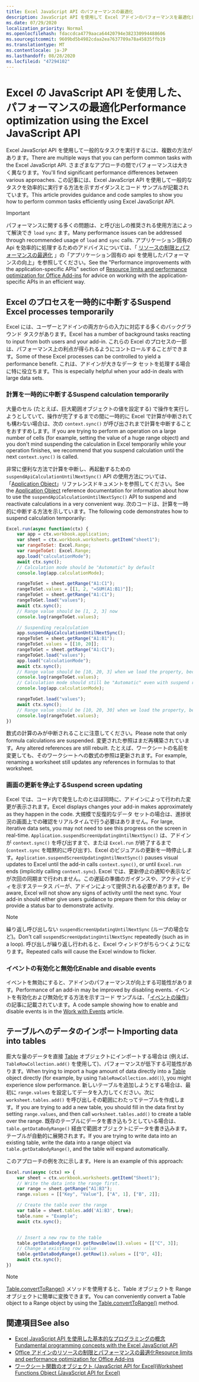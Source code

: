 ```yaml
---
title: Excel JavaScript API のパフォーマンスの最適化
description: JavaScript API を使用して Excel アドインのパフォーマンスを最適化します。
ms.date: 07/29/2020
localization_priority: Normal
ms.openlocfilehash: fdaccdca4779aaca64420794e382330994488606
ms.sourcegitcommit: 9609bd5b4982cdaa2ea7637709a78a45835ffb19
ms.translationtype: MT
ms.contentlocale: ja-JP
ms.lasthandoff: 08/28/2020
ms.locfileid: "47294102"
---
```

# <a name="performance-optimization-using-the-excel-javascript-api"></a><span data-ttu-id="77abc-103">Excel の JavaScript API を使用した、パフォーマンスの最適化</span><span class="sxs-lookup"><span data-stu-id="77abc-103">Performance optimization using the Excel JavaScript API</span></span>

<span data-ttu-id="77abc-104">Excel JavaScript API を使用して一般的なタスクを実行するには、複数の方法があります。</span><span class="sxs-lookup"><span data-stu-id="77abc-104">There are multiple ways that you can perform common tasks with the Excel JavaScript API.</span></span> <span data-ttu-id="77abc-105">さまざまなアプローチの間でパフォーマンスは大きく異なります。</span><span class="sxs-lookup"><span data-stu-id="77abc-105">You'll find significant performance differences between various approaches.</span></span> <span data-ttu-id="77abc-106">この記事には、Excel JavaScript API を使用して一般的なタスクを効率的に実行する方法を示すガイダンスとコード サンプルが記載されています。</span><span class="sxs-lookup"><span data-stu-id="77abc-106">This article provides guidance and code samples to show you how to perform common tasks efficiently using Excel JavaScript API.</span></span>

> [!IMPORTANT]
> <span data-ttu-id="77abc-107">パフォーマンスに関する多くの問題は、と呼び出しの推奨される使用方法によって解決でき `load` `sync` ます。</span><span class="sxs-lookup"><span data-stu-id="77abc-107">Many performance issues can be addressed through recommended usage of `load` and `sync` calls.</span></span> <span data-ttu-id="77abc-108">アプリケーション固有の Api を効率的に処理するためのアドバイスについては、「 [リソースの制限とパフォーマンスの最適化](../concepts/resource-limits-and-performance-optimization.md#performance-improvements-with-the-application-specific-apis) 」の「アプリケーション固有の api を使用したパフォーマンスの向上」を参照してください。</span><span class="sxs-lookup"><span data-stu-id="77abc-108">See the "Performance improvements with the application-specific APIs" section of [Resource limits and performance optimization for Office Add-ins](../concepts/resource-limits-and-performance-optimization.md#performance-improvements-with-the-application-specific-apis) for advice on working with the application-specific APIs in an efficient way.</span></span>

## <a name="suspend-excel-processes-temporarily"></a><span data-ttu-id="77abc-109">Excel のプロセスを一時的に中断する</span><span class="sxs-lookup"><span data-stu-id="77abc-109">Suspend Excel processes temporarily</span></span>

<span data-ttu-id="77abc-110">Excel には、ユーザーとアドインの両方からの入力に対応する多くのバックグラウンド タスクがあります。</span><span class="sxs-lookup"><span data-stu-id="77abc-110">Excel has a number of background tasks reacting to input from both users and your add-in.</span></span> <span data-ttu-id="77abc-111">これらの Excel のプロセスの一部は、パフォーマンス上の利点が得られるようにコントロールすることができます。</span><span class="sxs-lookup"><span data-stu-id="77abc-111">Some of these Excel processes can be controlled to yield a performance benefit.</span></span> <span data-ttu-id="77abc-112">これは、アドインが大きなデータ セットを処理する場合に特に役立ちます。</span><span class="sxs-lookup"><span data-stu-id="77abc-112">This is especially helpful when your add-in deals with large data sets.</span></span>

### <a name="suspend-calculation-temporarily"></a><span data-ttu-id="77abc-113">計算を一時的に中断する</span><span class="sxs-lookup"><span data-stu-id="77abc-113">Suspend calculation temporarily</span></span>

<span data-ttu-id="77abc-114">大量のセル (たとえば、巨大範囲オブジェクトの値を設定する) で操作を実行しようとしていて、操作が完了するまでの間に一時的に Excel で計算が中断されても構わない場合は、次の `context.sync()` が呼び出されまで計算を中断することをおすすめします。</span><span class="sxs-lookup"><span data-stu-id="77abc-114">If you are trying to perform an operation on a large number of cells (for example, setting the value of a huge range object) and you don't mind suspending the calculation in Excel temporarily while your operation finishes, we recommend that you suspend calculation until the next `context.sync()` is called.</span></span>

<span data-ttu-id="77abc-115">非常に便利な方法で計算を中断し、再起動するための `suspendApiCalculationUntilNextSync()` API の使用方法については、「[Application Object](/javascript/api/excel/excel.application)」リファレンスドキュメントを参照してください。</span><span class="sxs-lookup"><span data-stu-id="77abc-115">See the [Application Object](/javascript/api/excel/excel.application) reference documentation for information about how to use the `suspendApiCalculationUntilNextSync()` API to suspend and reactivate calculations in a very convenient way.</span></span> <span data-ttu-id="77abc-116">次のコードは、計算を一時的に中断する方法を示しています。</span><span class="sxs-lookup"><span data-stu-id="77abc-116">The following code demonstrates how to suspend calculation temporarily:</span></span>

```js
Excel.run(async function(ctx) {
    var app = ctx.workbook.application;
    var sheet = ctx.workbook.worksheets.getItem("sheet1");
    var rangeToSet: Excel.Range;
    var rangeToGet: Excel.Range;
    app.load("calculationMode");
    await ctx.sync();
    // Calculation mode should be "Automatic" by default
    console.log(app.calculationMode);

    rangeToSet = sheet.getRange("A1:C1");
    rangeToSet.values = [[1, 2, "=SUM(A1:B1)"]];
    rangeToGet = sheet.getRange("A1:C1");
    rangeToGet.load("values");
    await ctx.sync();
    // Range value should be [1, 2, 3] now
    console.log(rangeToGet.values);

    // Suspending recalculation
    app.suspendApiCalculationUntilNextSync();
    rangeToSet = sheet.getRange("A1:B1");
    rangeToSet.values = [[10, 20]];
    rangeToGet = sheet.getRange("A1:C1");
    rangeToGet.load("values");
    app.load("calculationMode");
    await ctx.sync();
    // Range value should be [10, 20, 3] when we load the property, because calculation is suspended at that point
    console.log(rangeToGet.values);
    // Calculation mode should still be "Automatic" even with suspend recalculation
    console.log(app.calculationMode);

    rangeToGet.load("values");
    await ctx.sync();
    // Range value should be [10, 20, 30] when we load the property, because calculation is resumed after last sync
    console.log(rangeToGet.values);
})
```

<span data-ttu-id="77abc-117">数式の計算のみが中断されることに注意してください。</span><span class="sxs-lookup"><span data-stu-id="77abc-117">Please note that only formula calculations are suspended.</span></span> <span data-ttu-id="77abc-118">変更された参照はまだ再構築されています。</span><span class="sxs-lookup"><span data-stu-id="77abc-118">Any altered references are still rebuilt.</span></span> <span data-ttu-id="77abc-119">たとえば、ワークシートの名前を変更しても、そのワークシートへの数式の参照は更新されます。</span><span class="sxs-lookup"><span data-stu-id="77abc-119">For example, renaming a worksheet still updates any references in formulas to that worksheet.</span></span>

### <a name="suspend-screen-updating"></a><span data-ttu-id="77abc-120">画面の更新を停止する</span><span class="sxs-lookup"><span data-stu-id="77abc-120">Suspend screen updating</span></span>

<span data-ttu-id="77abc-121">Excel では、コード内で発生したのとほぼ同時に、アドインによって行われた変更が表示されます。</span><span class="sxs-lookup"><span data-stu-id="77abc-121">Excel displays changes your add-in makes approximately as they happen in the code.</span></span> <span data-ttu-id="77abc-122">大規模で反復的なデータ セットの場合は、進捗状況の画面上での確認をリアルタイムで行う必要はありません。</span><span class="sxs-lookup"><span data-stu-id="77abc-122">For large, iterative data sets, you may not need to see this progress on the screen in real-time.</span></span> <span data-ttu-id="77abc-123">`Application.suspendScreenUpdatingUntilNextSync()` は、アドインが `context.sync()` を呼び出すまで、または `Excel.run` が終了するまで (`context.sync` を暗黙的に呼び出す)、Excel のビジュアルの更新を一時停止します。</span><span class="sxs-lookup"><span data-stu-id="77abc-123">`Application.suspendScreenUpdatingUntilNextSync()` pauses visual updates to Excel until the add-in calls `context.sync()`, or until `Excel.run` ends (implicitly calling `context.sync`).</span></span> <span data-ttu-id="77abc-124">Excel では、更新停止の通知や表示などが次回の同期まで行われません。この遅延の準備のガイダンスや、アクティビティを示すステータス バーが、アドインによって提供される必要があります。</span><span class="sxs-lookup"><span data-stu-id="77abc-124">Be aware, Excel will not show any signs of activity until the next sync. Your add-in should either give users guidance to prepare them for this delay or provide a status bar to demonstrate activity.</span></span>

> [!NOTE]
> <span data-ttu-id="77abc-125">繰り返し呼び出しない `suspendScreenUpdatingUntilNextSync` (ループの場合など)。</span><span class="sxs-lookup"><span data-stu-id="77abc-125">Don't call `suspendScreenUpdatingUntilNextSync` repeatedly (such as in a loop).</span></span> <span data-ttu-id="77abc-126">呼び出しが繰り返し行われると、Excel ウィンドウがちらつくようになります。</span><span class="sxs-lookup"><span data-stu-id="77abc-126">Repeated calls will cause the Excel window to flicker.</span></span>

### <a name="enable-and-disable-events"></a><span data-ttu-id="77abc-127">イベントの有効化と無効化</span><span class="sxs-lookup"><span data-stu-id="77abc-127">Enable and disable events</span></span>

<span data-ttu-id="77abc-128">イベントを無効にすると、アドインのパフォーマンスが向上する可能性があります。</span><span class="sxs-lookup"><span data-stu-id="77abc-128">Performance of an add-in may be improved by disabling events.</span></span> <span data-ttu-id="77abc-129">イベントを有効化および無効化する方法を示すコード サンプルは、「[イベントの操作](excel-add-ins-events.md#enable-and-disable-events)」の記事に記載されています。</span><span class="sxs-lookup"><span data-stu-id="77abc-129">A code sample showing how to enable and disable events is in the [Work with Events](excel-add-ins-events.md#enable-and-disable-events) article.</span></span>

## <a name="importing-data-into-tables"></a><span data-ttu-id="77abc-130">テーブルへのデータのインポート</span><span class="sxs-lookup"><span data-stu-id="77abc-130">Importing data into tables</span></span>

<span data-ttu-id="77abc-131">膨大な量のデータを直接 [Table](/javascript/api/excel/excel.table) オブジェクトにインポートする場合は (例えば、`TableRowCollection.add()` を使用して)、パフォーマンスが低下する可能性があります。</span><span class="sxs-lookup"><span data-stu-id="77abc-131">When trying to import a huge amount of data directly into a [Table](/javascript/api/excel/excel.table) object directly (for example, by using `TableRowCollection.add()`), you might experience slow performance.</span></span> <span data-ttu-id="77abc-132">新しいテーブルを追加しようとする場合は、最初に `range.values` を設定してデータを入力してください。次に `worksheet.tables.add()` を呼び出しその範囲にわたってテーブルを作成します。</span><span class="sxs-lookup"><span data-stu-id="77abc-132">If you are trying to add a new table, you should fill in the data first by setting `range.values`, and then call `worksheet.tables.add()` to create a table over the range.</span></span> <span data-ttu-id="77abc-133">既存のテーブルにデータを書き込もうとしている場合は、`table.getDataBodyRange()` 経由で範囲オブジェクトにデータを書き込みます。テーブルが自動的に展開されます。</span><span class="sxs-lookup"><span data-stu-id="77abc-133">If you are trying to write data into an existing table, write the data into a range object via `table.getDataBodyRange()`, and the table will expand automatically.</span></span>

<span data-ttu-id="77abc-134">このアプローチの例を次に示します。</span><span class="sxs-lookup"><span data-stu-id="77abc-134">Here is an example of this approach:</span></span>

```js
Excel.run(async (ctx) => {
    var sheet = ctx.workbook.worksheets.getItem("Sheet1");
    // Write the data into the range first.
    var range = sheet.getRange("A1:B3");
    range.values = [["Key", "Value"], ["A", 1], ["B", 2]];

    // Create the table over the range
    var table = sheet.tables.add('A1:B3', true);
    table.name = "Example";
    await ctx.sync();


    // Insert a new row to the table
    table.getDataBodyRange().getRowsBelow(1).values = [["C", 3]];
    // Change a existing row value
    table.getDataBodyRange().getRow(1).values = [["D", 4]];
    await ctx.sync();
})
```

> [!NOTE]
> <span data-ttu-id="77abc-135">[Table.convertToRange()](/javascript/api/excel/excel.table#converttorange--) メソッドを使用すると、Table オブジェクトを Range オブジェクトに簡単に変換できます。</span><span class="sxs-lookup"><span data-stu-id="77abc-135">You can conveniently convert a Table object to a Range object by using the [Table.convertToRange()](/javascript/api/excel/excel.table#converttorange--) method.</span></span>

## <a name="see-also"></a><span data-ttu-id="77abc-136">関連項目</span><span class="sxs-lookup"><span data-stu-id="77abc-136">See also</span></span>

* [<span data-ttu-id="77abc-137">Excel JavaScript API を使用した基本的なプログラミングの概念</span><span class="sxs-lookup"><span data-stu-id="77abc-137">Fundamental programming concepts with the Excel JavaScript API</span></span>](excel-add-ins-core-concepts.md)
* [<span data-ttu-id="77abc-138">Office アドインのリソースの制限とパフォーマンスの最適化</span><span class="sxs-lookup"><span data-stu-id="77abc-138">Resource limits and performance optimization for Office Add-ins</span></span>](../concepts/resource-limits-and-performance-optimization.md)
* [<span data-ttu-id="77abc-139">ワークシート関数のオブジェクト (JavaScript API for Excel)</span><span class="sxs-lookup"><span data-stu-id="77abc-139">Worksheet Functions Object (JavaScript API for Excel)</span></span>](/javascript/api/excel/excel.functions)
